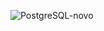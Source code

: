 ![PostgreSQL-novo](https://github.com/user-attachments/assets/c1f0c8a8-b89f-44a7-88cb-cc704c0f16f8)

